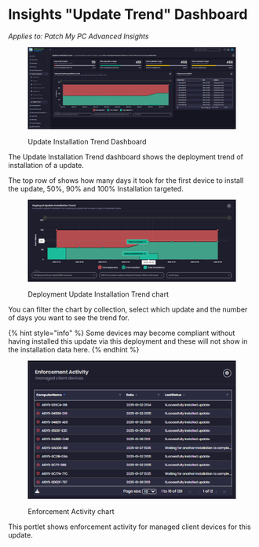 # Insights "Update Trend" Dashboard

_Applies to: Patch My PC Advanced Insights_

<figure><img src="../../../.gitbook/assets/image (311).png" alt=""><figcaption><p>Update Installation Trend Dashboard</p></figcaption></figure>

The Update Installation Trend dashboard shows the deployment trend of installation of a update.

The top row of shows how many days it took for the first device to install the update, 50%, 90% and 100% Installation targeted.

<figure><img src="../../../.gitbook/assets/image (312).png" alt=""><figcaption><p>Deployment Update Installation Trend chart</p></figcaption></figure>

You can filter the chart by collection, select which update and the number of days you want to see the trend for.



{% hint style="info" %}
Some devices may become compliant without having installed this update via this deployment and these will not show in the installation data here.
{% endhint %}

<figure><img src="../../../.gitbook/assets/image (313).png" alt=""><figcaption><p>Enforcement Activity chart</p></figcaption></figure>

This portlet shows enforcement activity for managed client devices for this update.
